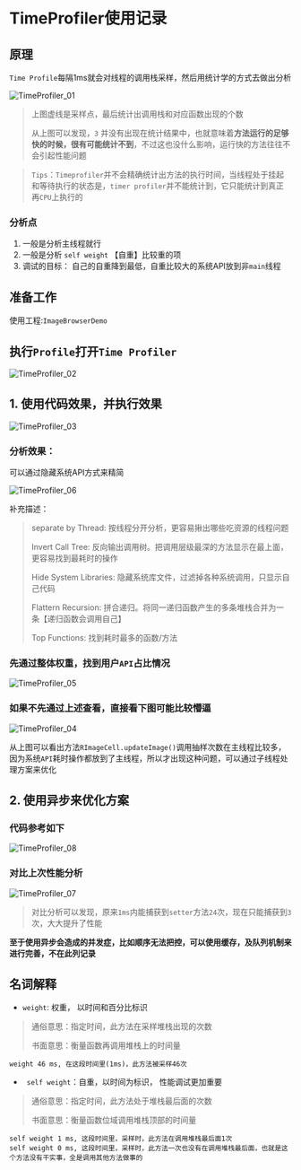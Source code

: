 # TimeProfiler使用记录

## 原理

`Time Profile`每隔1ms就会对线程的调用栈采样，然后用统计学的方式去做出分析

![TimeProfiler_01](../Images/TimeProfiler/TimeProfiler_01.jpg)

> 上图虚线是采样点，最后统计出调用栈和对应函数出现的个数
>
> 从上图可以发现，`3` 并没有出现在统计结果中，也就意味着<b>方法运行的足够快的时候，很有可能统计不到</b>，不过这也没什么影响，运行快的方法往往不会引起性能问题



> `Tips`：`Timeprofiler`并不会精确统计出方法的执行时间，当线程处于挂起和等待执行的状态是，`timer profiler`并不能统计到，它只能统计到真正再`CPU`上执行的





### 分析点

1. 一般是分析主线程就行
2. 一般是分析 `self weight` 【自重】比较重的项
3. 调试的目标： 自己的自重降到最低，自重比较大的系统API放到非`main`线程



## 准备工作
使用工程:`ImageBrowserDemo`

## 执行`Profile`打开`Time Profiler`

![TimeProfiler_02](../Images/TimeProfiler/TimeProfiler_02.png)



## 1. 使用代码效果，并执行效果

![TimeProfiler_03](../Images/TimeProfiler/TimeProfiler_03.png)



### 分析效果：
可以通过隐藏系统API方式来精简

![TimeProfiler_06](../Images/TimeProfiler/TimeProfiler_06.png)

补充描述：

> separate by Thread: 按线程分开分析，更容易揪出哪些吃资源的线程问题
>
> Invert Call Tree: 反向输出调用树。把调用层级最深的方法显示在最上面，更容易找到最耗时的操作
>
> Hide System Libraries: 隐藏系统库文件，过滤掉各种系统调用，只显示自己代码
>
> Flattern Recursion: 拼合递归。将同一递归函数产生的多条堆栈合并为一条【递归函数会调用自己】
>
> Top Functions: 找到耗时最多的函数/方法




### 先通过整体权重，找到用户`API`占比情况
![TimeProfiler_05](../Images/TimeProfiler/TimeProfiler_05.png)


### 如果不先通过上述查看，直接看下图可能比较懵逼

![TimeProfiler_04](../Images/TimeProfiler/TimeProfiler_04.png)

从上图可以看出方法`RImageCell.updateImage()`调用抽样次数在主线程比较多，因为系统`API`耗时操作都放到了主线程，所以才出现这种问题，可以通过子线程处理方案来优化

## 2. 使用异步来优化方案
### 代码参考如下
![TimeProfiler_08](../Images/TimeProfiler/TimeProfiler_08.png)


### 对比上次性能分析

![TimeProfiler_07](../Images/TimeProfiler/TimeProfiler_07.png)

> 对比分析可以发现，原来`1ms`内能捕获到`setter`方法`24`次，现在只能捕获到`3`次，大大提升了性能



<b>至于使用异步会造成的并发症，比如顺序无法把控，可以使用缓存，及队列机制来进行完善，不在此列记录</b>




## 名词解释

* `weight`: 权重， 以时间和百分比标识

> 通俗意思：指定时间，此方法在采样堆栈出现的次数
>
> 书面意思：衡量函数再调用堆栈上的时间量

```
weight 46 ms, 在这段时间里(1ms)，此方法被采样46次
```

* ` self weight`：自重，以时间为标识， 性能调试更加重要

> 通俗意思：指定时间，此方法处于堆栈最后面的次数
>
> 书面意思：衡量函数位域调用堆栈顶部的时间量

```
self weight 1 ms, 这段时间里，采样时，此方法在调用堆栈最后面1次
self weight 0 ms, 这段时间里，采样时，此方法一次也没有在调用堆栈最后面，也就是这个方法没有干实事，全是调用其他方法做事的
```


